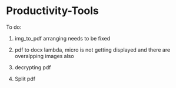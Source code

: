 # Productivity-Tools

To do:
1) img_to_pdf arranging needs to be fixed

2) pdf to docx lambda, micro is not getting displayed and there are overalpping images also

3) decrypting pdf

4) Split pdf
